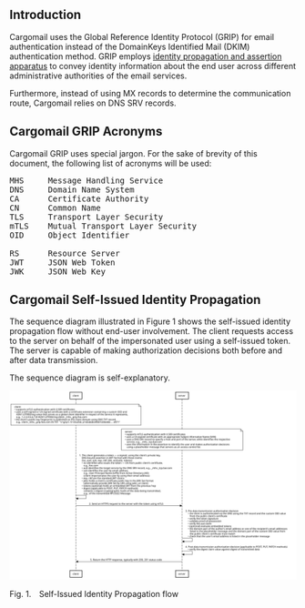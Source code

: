 ## Introduction

Cargomail uses the Global Reference Identity Protocol (GRIP) for email authentication instead of the DomainKeys Identified Mail (DKIM) authentication method. GRIP employs [identity propagation and assertion apparatus](https://github.com/cargomail-org/grip) to convey identity information about the end user across different administrative authorities of the email services.

Furthermore, instead of using MX records to determine the communication route, Cargomail relies on DNS SRV records.

## Cargomail GRIP Acronyms

Cargomail GRIP uses special jargon. For the sake of brevity of this document, the following list of acronyms will be used:
<pre>
MHS     Message Handling Service
DNS     Domain Name System
CA      Certificate Authority
CN      Common Name
TLS     Transport Layer Security
mTLS    Mutual Transport Layer Security
OID     Object Identifier

RS      Resource Server
JWT     JSON Web Token
JWK     JSON Web Key
</pre>

## Cargomail Self-Issued Identity Propagation

The sequence diagram illustrated in Figure&nbsp;1 shows the self-issued identity propagation flow without end-user involvement. The client requests access to the server on behalf of the impersonated user using a self-issued token. The server is capable of making authorization decisions both before and after data transmission. 

The sequence diagram is self-explanatory.

<div class="diagram">
    <img src=./self-issued_identity_propagation_flow.svg alt="Sequence Diagram">
</div>

<p class="figure">
Fig.&nbsp;1.&emsp;Self-Issued Identity Propagation flow
</p>